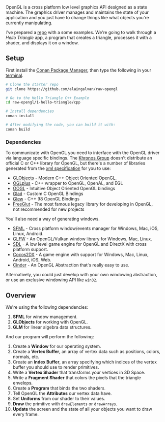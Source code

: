 OpenGL is a cross platform low level graphics API designed as a state machine. The graphics driver manages and maintains the state of your application and you just have to change things like what objects you're currently manipulating.

I've prepared a [repo](http://github.com/alaingalvan/raw-opengl) with a some examples. We're going to walk through a *Hello Triangle* app, a program that creates a triangle, processes it with a shader, and displays it on a window.

## Setup

First install the [Conan Package Manager](https://www.conan.io/downloads), then type the following in your [terminal](https://hyper.is/).

```bash
# Clone the starter repo
git clone https://github.com/alaingalvan/raw-opengl

# Go to the Hello Triangle C++ Example
cd raw-opengl/1-hello-triangle/cpp

# Install dependencies
conan install

# After modifying the code, you can build it with:
conan build
```

### Dependencies

To communicate with OpenGL you need to interface with the OpenGL driver via language specific bindings. The [Khronos Group](https://www.khronos.org/) doesn't distribute an official C or C++ library for OpenGL, but there's a number of libraries generated from the [xml specification](https://www.opengl.org/registry/) for you to use:

- [GLObjects](https://github.com/cginternals/globjects) - Modern C++ Object Oriented OpenGL.
- [OGLplus](https://github.com/matus-chochlik/oglplus) - C++ wrapper to OpenGL, OpenAL, and EGL
- [OOGL](https://github.com/Overv/OOGL) - Intuitive Object Oriented OpenGL bindings
- [Glad](https://github.com/Dav1dde/glad) - Custom C OpenGL Bindings
- [Glew](https://github.com/nigels-com/glew) - C++ 98 OpenGL Bindings
- [FreeGlut](https://github.com/dcnieho/FreeGLUT) - The most famous legacy library for developing in OpenGL, not recommended for new projects

You'll also need a way of generating windows.

- [SFML](https://github.com/SFML/SFML) - Cross platform window/events manager for Windows, Mac, iOS, Linux, Android.
- [GLFW](https://github.com/glfw/glfw) - An OpenGL/Vulkan window library for Windows, Mac, Linux.
- [SDL](https://www.libsdl.org/) - A low level game engine for OpenGL and DirectX with cross platform support.
- [Cocos2DX](https://github.com/cocos2d/cocos2d-x) - A game engine with support for Windows, Mac, Linux, Android, iOS, Web.
- [Cinder](https://libcinder.org/) - An OpenGL Abstraction that's really easy to use.

Alternatively, you could just develop with your own windowing abstraction, or use an exclusive windowing API like `win32`.

## Overview

We're using the following dependencies:

1. **SFML** for window management.
2. **GLObjects** for working with OpenGL.
3. **GLM** for linear algebra data structures.

And our program will perform the following:

1. Create a **Window** for our operating system.
1. Create a **Vertex Buffer**, an array of vertex data such as positions, colors, normals, etc.
1. Create an **Index Buffer**, an array specifying which indices of the vertex buffer you should use to render primitives.
1. Write a **Vertex Shader** that transforms your vertices in 3D Space.
1. Write a **Fragment Shader** that colors the pixels that the triangle envelops.
1. Create a **Program** that binds the two shaders.
1. Tell OpenGL the **Attributes** our vertex data have.
1. Set **Uniforms** from our shader to their values.
1. **Draw** the primitive with `drawElements` or `drawArrays`.
1. **Update** the screen and the state of all your objects you want to draw every frame.
